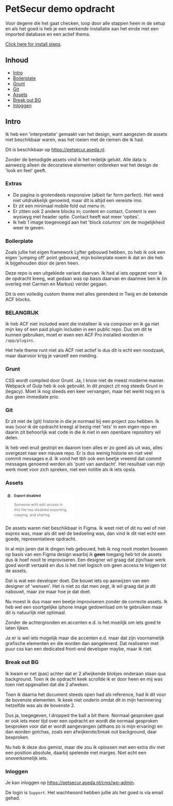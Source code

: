 # PetSecur demo opdracht

Voor degene die het gaat checken, loop door alle stappen heen in de setup en als het goed is heb je een werkende installatie aan het einde met een imported database en een actief thema.

[Click here for install steps](SETUP.md).

## Inhoud
- [Intro](#intro)
- [Boilerplate](#boilerplate)
- [Grunt](#grunt)
- [Git](#git)
- [Assets](#assets)
- [Break out BG](#breakoutbg)
- [Inloggen](#login)

<a name="intro"></a>
## Intro

Ik heb een 'interpretatie' gemaakt van het design, want aangezien de assets niet beschikbaar waren, was het roeien met de riemen die ik had.

Dit is beschikbaar op https://petsecur.aseda.nl. 

Zonder de benodigde assets vind ik het redelijk gelukt. Alle data is aanwezig alleen de decoratieve elementen ontbreken wat het design de 'look en feel' geeft.

<a name="extras"></a>
### Extras

- De pagina is grotendeels responsive (albeit far form perfect). Het werd niet uitdrukkelijk genoemd, maar dit is altijd een vereiste imo. 
- Er zit een minimaal mobile fold out menu in.
- Er zitten ook 2 andere blocks in; content en contact. Content is een wysiwyg met header optie. Contact heeft wat meer 'opties'. 
- Ik heb 1 image toegevoegd aan het 'block columns' om de mogelijkheid weer te geven.

<a name="boilerplate"></a>
### Boilerplate
Zoals jullie het eigen framework Lyfter gebouwd hebben, zo heb ik ook een eigen 'jumping off' point gebouwd, mijn boilerplate noem ik dat en die heb ik bijgehouden door de jaren heen.

Deze repo is een uitgeklede variant daarvan. Ik had al iets opgezet voor ik de opdracht kreeg, wat gedaan was op basis daarvan en daarmee ben ik (in overleg met Carmen en Markus) verder gegaan.

Dit is een volledig custom theme met alles gerenderd in Twig en de bekende ACF blocks.

### BELANGRIJK
Ik heb ACF niet included want die installeer ik via composer en ik ga niet mijn key of een paid plugin includen in een public repo. Dus om dit te kunnen gebruiken, moet er even een ACF Pro installed worden in `/app/plugins`.

Het hele theme runt niet als ACF niet actief is dus dit is echt een noodzaak, maar daarvoor krijg je vanzelf een melding.

<a name="grunt"></a>
### Grunt
CSS wordt compiled door Grunt. Ja, I know niet de meest moderne manier. Webpack of Gulp heb ik ook gebruikt. In dit project zit nog steeds Grunt in (legacy). Moet ik nog steeds een keer vervangen, maar het werkt nog en is dus geen immediate prio.

<a name="git"></a>
### Git
Er zit niet de (git) historie in die je normaal bij een project zou hebben. Ik was (voor ik de opdracht kreeg) al bezig met 'iets' in een eigen repo en daarin zit behoorlijk wat code in die ik niet in een openbare repository wil delen.

Ik heb veel eruit gestript en daarom toen alles er zo goed als uit was, alles overgezet naar een nieuwe repo. Er is dus weinig historie en niet veel commit messages e.d. Ik vond het tbh ook een beetje vreemd dat commit messages genoemd werden als 'punt van aandacht'. Het resultaat van mijn werk moet voor zich spreken, niet een notitie als ik iets opsla.

<a name="assets"></a>
### Assets
![Screenshot](no-access.png "No access")

De assets waren niet beschikbaar in Figma. Ik weet niet of dit nu wel of niet expres was, maar als dit wel de bedoeling was, dan vind ik dit niet echt een goede, representatieve opdracht.

In al mijn jaren dat ik dingen heb gebouwd, heb ik nog nooit moeten bouwen op basis van een Figma design waarbij ik **geen** toegang heb tot de assets dus ik hoef nooit te improviseren. Een designer wil graag dat zijn/haar werk goed wordt vertaald en dus is het niet logisch om geen access te krijgen tot de assets.

Dat is wat een developer doet. Die bouwt iets op aanwijzen van een designer of 'wensen'. Het is niet zo dat men zegt, ik wil graag dat je dit nabouwt, maar zie maar hoe je dat doet.

Nu moest ik dus maar een beetje improviseren zonder de correcte assets. Ik heb wel een soortgelijke iphone image gedownload om te gebruiken maar dit is natuurlijk niet optimaal.

Zonder de achtergronden en accenten e.d. is het moeilijk om iets goed te laten lijken.

Ja er is wel iets mogelijk maar die accenten e.d. maar dat zijn voornamelijk grafische elementen en die worden dan aangeleverd. Dat realiseren met puur css kan een dedicated front-end developer maybe, maar ik niet.

<a name="breakoutbg"></a>
### Break out BG
Ik kwam er net (pas) achter dat er 2 afwijkende blokjes onderaan staan qua background. Toen ik de opdracht keek scrollde ik er door heen en mij was toen niet opgevallen dat die 2 afweken.

Toen ik daarna het document steeds open had als reference, had ik dit voor de bovenste elementen. Ik keek niet onderin omdat dit in mijn herinnering hetzelfde was als de bovenste 2.

Dus ja, toegegeven, I dropped the ball a bit there. Normaal gesproken gaat er ook iets meer tijd over een opdracht en wordt die normaal gesproken besproken voor dat er wordt aangevangen (althans zo is mijn ervaring) en dan worden gotchas, zoals een afwijkende/break out background, daar besproken.

Nu heb ik deze dus gemist, maar die zou ik oplossen met een extra div met een position absolute, daarbij spelende met marges. Niet echt een onoverkomelijk iets.

<a name="login"></a>
### Inloggen

Je kan inloggen op https://petsecur.aseda.nl/cms/wp-admin.

De login is `Support`. Het wachtwoord hebben jullie als het goed is via email gehad.
